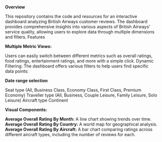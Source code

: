 **Overview**

This repository contains the code and resources for an interactive dashboard analyzing British Airways customer reviews. The dashboard provides comprehensive insights into various aspects of British Airways' service quality, allowing users to explore data through multiple dimensions and filters.
Features

**Multiple Metric Views:** 

Users can easily switch between different metrics such as overall ratings, food ratings, entertainment ratings, and more with a simple click.
Dynamic Filtering: The dashboard offers various filters to help users find specific data points:

**Date range selection**

Seat type (All, Business Class, Economy Class, First Class, Premium Economy)
Traveller type (All, Business, Couple Leisure, Family Leisure, Solo Leisure)
Aircraft type
Continent

**Visual Components:**

**Average Overall Rating By Month:** A line chart showing trends over time.
**Average Overall Rating By Country:** A world map for geographical analysis.
**Average Overall Rating By Aircraft:** A bar chart comparing ratings across different aircraft types, including the number of reviews for each.
